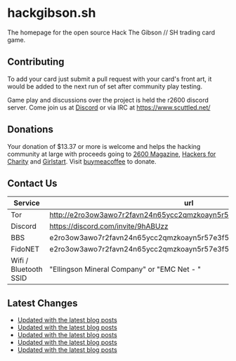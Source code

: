 # hackgibson.sh
The homepage for the open source Hack The Gibson // SH trading card game.


## Contributing

To add your card just submit a pull request with your card's front art, it would be added to the next run of set after community play testing.

Game play and discussions over the project is held the r2600 discord server. Come join us at [Discord](https://discord.com/invite/9hABUzz) or via IRC at https://www.scuttled.net/


## Donations

Your donation of $13.37 or more is welcome and helps the hacking community at large with proceeds going to [2600 Magazine](https://2600.com/), [Hackers for Charity](https://hackersforcharity.org) and [Girlstart](https://girlstart.org).  Visit [buymeacoffee](https://www.buymeacoffee.com/hackgibson.sh) to donate.


## Contact Us

Service | url
-|-
Tor | http://e2ro3ow3awo7r2favn24n65ycc2qmzkoayn5r57e3f56nvjwdcgg32ad.onion
Discord | https://discord.com/invite/9hABUzz
BBS | e2ro3ow3awo7r2favn24n65ycc2qmzkoayn5r57e3f56nvjwdcgg32ad.onion:23
FidoNET | e2ro3ow3awo7r2favn24n65ycc2qmzkoayn5r57e3f56nvjwdcgg32ad.onion:24554
Wifi / Bluetooth SSID | "Ellingson Mineral Company" or "EMC Net - <fidonet address>"

## Latest Changes
<!-- BLOG-POST-LIST:START -->
- [Updated with the latest blog posts](https://github.com/DFW2600/hackgibson.sh/commit/b6dcd4cec3d06211e391c779900b0317ffb27ae9)
- [Updated with the latest blog posts](https://github.com/DFW2600/hackgibson.sh/commit/2faff536c55e1a4b64fa72ad1e7caaf3593527c1)
- [Updated with the latest blog posts](https://github.com/DFW2600/hackgibson.sh/commit/e7e2e4e615b695dc78d2b4d7fa491eeb8ac39fb4)
- [Updated with the latest blog posts](https://github.com/DFW2600/hackgibson.sh/commit/022a61eceb7ae7a41d738030c7518c11f16b7519)
- [Updated with the latest blog posts](https://github.com/DFW2600/hackgibson.sh/commit/1751242876c1f7d720f3daa1404db7e27f495819)
<!-- BLOG-POST-LIST:END -->

